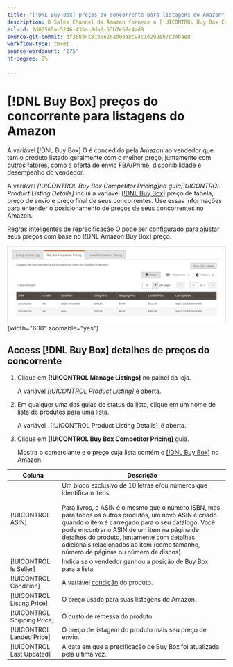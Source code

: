```yaml
---
title: "[!DNL Buy Box] preços do concorrente para listagens do Amazon"
description: O Sales Channel da Amazon fornece a [!UICONTROL Buy Box Competitor Pricing] para ajudá-lo a entender o posicionamento de preços de seus concorrentes no Amazon.
exl-id: 2d03565a-5246-435a-8da8-55b7e67c4ad8
source-git-commit: df26834c81b5e26ad0ea8c94c14292eb7c24bae8
workflow-type: tm+mt
source-wordcount: '275'
ht-degree: 0%

---
```


# [!DNL Buy Box] preços do concorrente para listagens do Amazon

A variável [!DNL Buy Box] O é concedido pela Amazon ao vendedor que tem o produto listado geralmente com o melhor preço, juntamente com outros fatores, como a oferta de envio FBA/Prime, disponibilidade e desempenho do vendedor.

A variável _[!UICONTROL Buy Box Competitor Pricing]_na guia_[!UICONTROL Product Listing Details]_ inclui a variável [[!DNL Buy Box]](./buy-box-competitor-pricing.md) preço de tabela, preço de envio e preço final de seus concorrentes. Use essas informações para entender o posicionamento de preços de seus concorrentes no Amazon.

[Regras inteligentes de reprecificação](./intelligent-repricing-rules.md) O pode ser configurado para ajustar seus preços com base no [!DNL Amazon Buy Box] preço.

![Detalhes de Preços do Concorrente Buy Box](assets/amazon-listing-details-buy-box.png){width="600" zoomable="yes"}

## Access [!DNL Buy Box] detalhes de preços do concorrente

1. Clique em **[!UICONTROL Manage Listings]** no painel da loja.

   A variável [_[!UICONTROL Product Listing]_](./managing-product-listings.md) é aberta.

1. Em qualquer uma das guias de status da lista, clique em um nome de lista de produtos para uma lista.

   A variável _[!UICONTROL Product Listing Details]_é aberta.

1. Clique em **[!UICONTROL Buy Box Competitor Pricing]** guia.

   Mostra o comerciante e o preço cuja lista contém o [[!DNL Buy Box]](./buy-box-competitor-pricing.md) no Amazon.

| Coluna | Descrição |
|--- |--- |
| [!UICONTROL ASIN] | Um bloco exclusivo de 10 letras e/ou números que identificam itens.<br><br>Para livros, o ASIN é o mesmo que o número ISBN, mas para todos os outros produtos, um novo ASIN é criado quando o item é carregado para o seu catálogo. Você pode encontrar o ASIN de um item na página de detalhes do produto, juntamente com detalhes adicionais relacionados ao item (como tamanho, número de páginas ou número de discos). |
| [!UICONTROL Is Seller] | Indica se o vendedor ganhou a posição de Buy Box para a lista. |
| [!UICONTROL Condition] | A variável [condição](./product-listing-condition.md) do produto. |
| [!UICONTROL Listing Price] | O preço usado para suas listagens do Amazon. |
| [!UICONTROL Shipping Price] | O custo de remessa do produto. |
| [!UICONTROL Landed Price] | O preço de listagem do produto mais seu preço de envio. |
| [!UICONTROL Last Updated] | A data em que a precificação de Buy Box foi atualizada pela última vez. |
